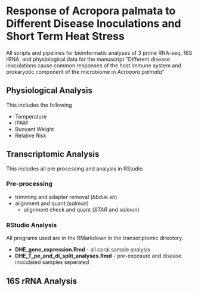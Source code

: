 # Response of Acropora palmata to Different Disease Inoculations and Short Term Heat Stress  
All scripts and pipelines for bioinformatic analyses of 3 prime RNA-seq, 16S rRNA, and physiological data for the manuscript "Different disease inoculations cause common responses of the host immune system and prokaryotic component of the microbiome in *Acropora palmata*"  

## Physiological Analysis  
This includes the following  
- Temperature  
- IPAM  
- Buoyant Weight  
- Relative Risk  
  
  
## Transcriptomic Analysis  
This includes all pre processing and analysis in RStudio  
  
### Pre-processing  
- trimming and adapter removal (*bbduk.sh*)  
- alignment and quant (*salmon*)
  - alignment check and quant (*STAR* and *salmon*)  
  
### RStudio Analysis  
All programs used are in the RMarkdown in the transcriptomic directory.  
- **DHE_gene_expression.Rmd** - all coral sample analysis  
- **DHE_T_pe_and_di_split_analyses.Rmd** - pre-exposure and disease inoculated samples seperated
  
  
## 16S rRNA Analysis  
